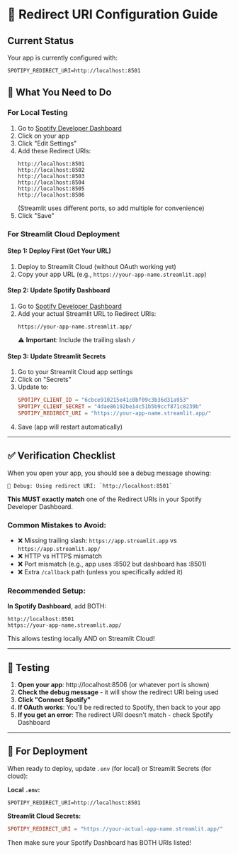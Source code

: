 # 🔧 Redirect URI Configuration Guide

## Current Status

Your app is currently configured with:
```
SPOTIPY_REDIRECT_URI=http://localhost:8501
```

## 📍 What You Need to Do

### For Local Testing
1. Go to [Spotify Developer Dashboard](https://developer.spotify.com/dashboard)
2. Click on your app
3. Click "Edit Settings"
4. Add these Redirect URIs:
   ```
   http://localhost:8501
   http://localhost:8502
   http://localhost:8503
   http://localhost:8504
   http://localhost:8505
   http://localhost:8506
   ```
   (Streamlit uses different ports, so add multiple for convenience)
5. Click "Save"

### For Streamlit Cloud Deployment

#### Step 1: Deploy First (Get Your URL)
1. Deploy to Streamlit Cloud (without OAuth working yet)
2. Copy your app URL (e.g., `https://your-app-name.streamlit.app`)

#### Step 2: Update Spotify Dashboard
1. Go to [Spotify Developer Dashboard](https://developer.spotify.com/dashboard)
2. Add your actual Streamlit URL to Redirect URIs:
   ```
   https://your-app-name.streamlit.app/
   ```
   ⚠️ **Important**: Include the trailing slash `/`

#### Step 3: Update Streamlit Secrets
1. Go to your Streamlit Cloud app settings
2. Click on "Secrets"
3. Update to:
   ```toml
   SPOTIPY_CLIENT_ID = "6cbce910215e41c0bf09c3b36d31a953"
   SPOTIPY_CLIENT_SECRET = "4dae86192be14c51b5b9ccf871c8239b"
   SPOTIPY_REDIRECT_URI = "https://your-app-name.streamlit.app/"
   ```
4. Save (app will restart automatically)

---

## ✅ Verification Checklist

When you open your app, you should see a debug message showing:
```
🔧 Debug: Using redirect URI: `http://localhost:8501`
```

**This MUST exactly match** one of the Redirect URIs in your Spotify Developer Dashboard.

### Common Mistakes to Avoid:
- ❌ Missing trailing slash: `https://app.streamlit.app` vs `https://app.streamlit.app/`
- ❌ HTTP vs HTTPS mismatch
- ❌ Port mismatch (e.g., app uses :8502 but dashboard has :8501)
- ❌ Extra `/callback` path (unless you specifically added it)

### Recommended Setup:
**In Spotify Dashboard**, add BOTH:
```
http://localhost:8501
https://your-app-name.streamlit.app/
```

This allows testing locally AND on Streamlit Cloud!

---

## 🧪 Testing

1. **Open your app**: http://localhost:8506 (or whatever port is shown)
2. **Check the debug message** - it will show the redirect URI being used
3. **Click "Connect Spotify"**
4. **If OAuth works**: You'll be redirected to Spotify, then back to your app
5. **If you get an error**: The redirect URI doesn't match - check Spotify Dashboard

---

## 🚀 For Deployment

When ready to deploy, update `.env` (for local) or Streamlit Secrets (for cloud):

**Local `.env`:**
```
SPOTIPY_REDIRECT_URI=http://localhost:8501
```

**Streamlit Cloud Secrets:**
```toml
SPOTIPY_REDIRECT_URI = "https://your-actual-app-name.streamlit.app/"
```

Then make sure your Spotify Dashboard has BOTH URIs listed!
